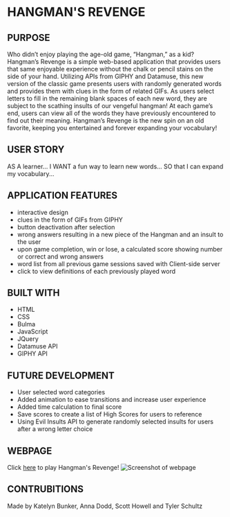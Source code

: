 # HANGMAN'S REVENGE

## PURPOSE

Who didn’t enjoy playing the age-old game, “Hangman,” as a kid? Hangman’s Revenge is a simple web-based application that provides users that same enjoyable experience without the chalk or pencil stains on the side of your hand. Utilizing APIs from GIPHY and Datamuse, this new version of the classic game presents users with randomly generated words and provides them with clues in the form of related GIFs. As users select letters to fill in the remaining blank spaces of each new word, they are subject to the scathing insults of our vengeful hangman! At each game’s end, users can view all of the words they have previously encountered to find out their meaning. Hangman’s Revenge is the new spin on an old favorite, keeping you entertained and forever expanding your vocabulary!

## USER STORY

AS A learner...
I WANT a fun way to learn new words...
SO that I can expand my vocabulary...

## APPLICATION FEATURES

- interactive design
- clues in the form of GIFs from GIPHY
- button deactivation after selection
- wrong answers resulting in a new piece of the Hangman and an insult to the user
- upon game completion, win or lose, a calculated score showing number or correct and wrong answers
- word list from all previous game sessions saved with Client-side server
- click to view definitions of each previously played word

## BUILT WITH

- HTML
- CSS
- Bulma
- JavaScript
- JQuery
- Datamuse API
- GIPHY API

## FUTURE DEVELOPMENT

- User selected word categories
- Added animation to ease transitions and increase user experience
- Added time calculation to final score
- Save scores to create a list of High Scores for users to reference
- Using Evil Insults API to generate randomly selected insults for users after a wrong letter choice

## WEBPAGE

Click [here](https://cyanidethejuggla.github.io/hangmans-revenge/) to play Hangman's Revenge!
![Screenshot of webpage](./assets/img/webpage.PNG)

## CONTRUBITIONS

Made by Katelyn Bunker, Anna Dodd, Scott Howell and Tyler Schultz
